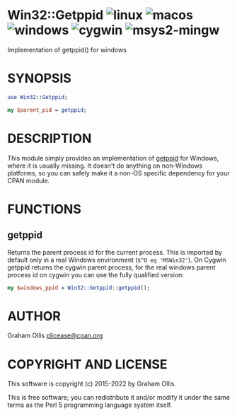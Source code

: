 # Win32::Getppid ![linux](https://github.com/uperl/Win32-Getppid/workflows/linux/badge.svg) ![macos](https://github.com/uperl/Win32-Getppid/workflows/macos/badge.svg) ![windows](https://github.com/uperl/Win32-Getppid/workflows/windows/badge.svg) ![cygwin](https://github.com/uperl/Win32-Getppid/workflows/cygwin/badge.svg) ![msys2-mingw](https://github.com/uperl/Win32-Getppid/workflows/msys2-mingw/badge.svg)

Implementation of getppid() for windows

# SYNOPSIS

```perl
use Win32::Getppid;

my $parent_pid = getppid;
```

# DESCRIPTION

This module simply provides an implementation of [getppid](https://metacpan.org/pod/perlfunc#getppid) for
Windows, where it is usually missing.  It doesn't do anything on non-Windows
platforms, so you can safely make it a non-OS specific dependency for your
CPAN module.

# FUNCTIONS

## getppid

Returns the parent process id for the current process.  This is imported by
default only in a real Windows environment (`$^O eq 'MSWin32'`).  On Cygwin
getppid returns the cygwin parent process, for the real windows parent
process id on cygwin you can use the fully qualified version:

```perl
my $windows_ppid = Win32::Getppid::getppid();
```

# AUTHOR

Graham Ollis <plicease@cpan.org>

# COPYRIGHT AND LICENSE

This software is copyright (c) 2015-2022 by Graham Ollis.

This is free software; you can redistribute it and/or modify it under
the same terms as the Perl 5 programming language system itself.
